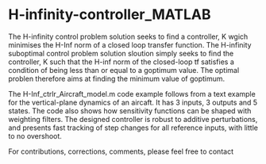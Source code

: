 # H-infinity-controller_MATLAB
The H-infinity control problem solution seeks to find a controller, K wgich minimises the H-Inf norm of a closed loop transfer function.
The H-infinity suboptimal control problem solution sloution simply seeks to find the controller, K such that the H-inf norm of the closed-loop tf satisfies a condition of being less than or equal to a goptimum value.
The optimal problen therefore aims at finding the minimum value of goptimum.

The H-Inf_ctrlr_Aircraft_model.m code example follows from a text example for the vertical-plane dynamics of an aircaft. It has 3 inputs, 3 outputs and 5 states.
The code also shows how sensitivity functions can be shaped with weighting filters.
The designed controller is robust to additive perturbations, and presents fast tracking of step changes for all reference inputs, with little to no overshoot.


For contributions, corrections, comments, please feel free to contact
